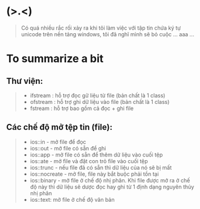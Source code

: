 # (>.<) 
>   Có quá nhiều rắc rối xảy ra khi tôi làm việc với tập tin chứa ký tự unicode trên nền tảng windows, tôi đã nghĩ mình sẽ bỏ cuộc ... aaa ...

# To summarize a bit
## Thư viện:
> - ifstream : hỗ trợ đọc gữ liệu từ file (bản chất là 1 class)
> - ofstream : hỗ trợ ghi dữ liệu vào file (bản chất là 1 class)
> - fstream  : hỗ trợ bao gồm cả đọc + ghi file

## Các chế độ mở tệp tin (file):
> - ios::in - mở file để đọc
> - ios::out - mở file có sẵn để ghi
> - ios::app - mở file có sẵn để thêm dữ liệu vào cuối tệp
> - ios::ate - mở file và đặt con trỏ file vào cuối tệp
> - ios::trunc  - nếu file đã có sẵn thì dữ liệu của nó sẽ bị mất
> - ios::nocreate - mở file, file này bắt buộc phải tồn tại
> - ios::binary - mở file ở chế độ nhị phân. Khi file được mở ra ở chế độ này thì dữ liệu sẽ dược đọc hay ghi từ 1 định dạng nguyên thủy nhị phân
> - ios::text: mở file ở chế độ văn bản